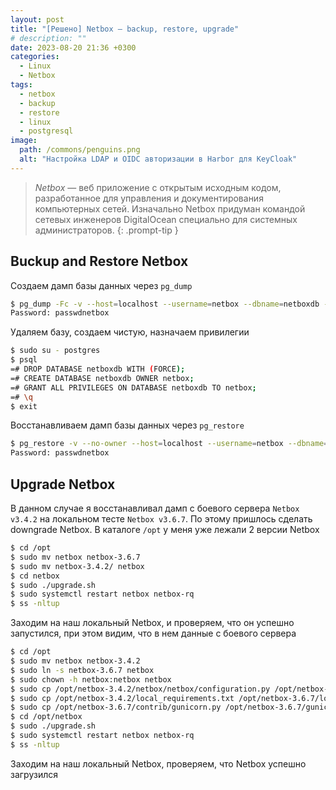 ```yaml
---
layout: post
title: "[Решено] Netbox – backup, restore, upgrade"
# description: ""
date: 2023-08-20 21:36 +0300
categories:
  - Linux
  - Netbox
tags:
  - netbox
  - backup
  - restore
  - linux
  - postgresql
image:
  path: /commons/penguins.png
  alt: "Настройка LDAP и OIDC авторизации в Harbor для KeyCloak"
---
```


> *Netbox* — веб приложение с открытым исходным кодом, разработанное для управления и документирования компьютерных сетей. Изначально Netbox придуман командой сетевых инженеров DigitalOcean специально для системных администраторов.
{: .prompt-tip }

## Buckup and Restore Netbox

Создаем дамп базы данных через `pg_dump`
```sh
$ pg_dump -Fc -v --host=localhost --username=netbox --dbname=netboxdb -f netboxdb.dump
Password: passwdnetbox
```

Удаляем базу, создаем чистую, назначаем привилегии
```sh
$ sudo su - postgres
$ psql
=# DROP DATABASE netboxdb WITH (FORCE);
=# CREATE DATABASE netboxdb OWNER netbox;
=# GRANT ALL PRIVILEGES ON DATABASE netboxdb TO netbox;
=# \q
$ exit
```

Восстанавливаем дамп базы данных через `pg_restore`
```sh
$ pg_restore -v --no-owner --host=localhost --username=netbox --dbname=netboxdb netboxdb.dump
Password: passwdnetbox
```

## Upgrade Netbox

В данном случае я восстанавливал дамп с боевого сервера `Netbox v3.4.2` на локальном тесте `Netbox v3.6.7`. По этому пришлось сделать downgrade Netbox. В каталоге `/opt` у меня уже лежали 2 версии Netbox
```sh
$ cd /opt
$ sudo mv netbox netbox-3.6.7
$ sudo mv netbox-3.4.2/ netbox
$ cd netbox
$ sudo ./upgrade.sh
$ sudo systemctl restart netbox netbox-rq
$ ss -nltup
```

Заходим на наш локальный Netbox, и проверяем, что он успешно запустился, при этом видим, что в нем данные с боевого сервера
```sh
$ cd /opt
$ sudo mv netbox netbox-3.4.2
$ sudo ln -s netbox-3.6.7 netbox
$ sudo chown -h netbox:netbox netbox
$ sudo cp /opt/netbox-3.4.2/netbox/netbox/configuration.py /opt/netbox-3.6.7/netbox/netbox/
$ sudo cp /opt/netbox-3.4.2/local_requirements.txt /opt/netbox-3.6.7/local_requirements.txt
$ sudo cp /opt/netbox-3.6.7/contrib/gunicorn.py /opt/netbox-3.6.7/gunicorn.py
$ cd /opt/netbox
$ sudo ./upgrade.sh
$ sudo systemctl restart netbox netbox-rq
$ ss -nltup
```

Заходим на наш локальный Netbox, проверяем, что Netbox успешно загрузился
